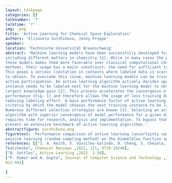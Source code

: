 ```yaml
---
layout: talkpage
categories: []
talknumber: '?'
talktime: '?'
img: .png
title: 'Active Learning for Chemical Space Exploration'
authors: 'Elizaveta Surzhikova, Jonny Proppe'
speaker: 
location: 'Technische Universität Braunschweig'
abstract: 'Machine learning models have been successfully developed for various applications,
including different matters in chemistry [1]. While in many cases the performance of
those models makes them more favorable over classical computational chemistry
methods, their usage has a major constraint: the need for sufficient training data.
This poses a serious limitation in contexts where labeled data is scarce or expensive
to obtain. To overcome this issue, machine learning models can be trained with
active participation. An active learning algorithm actively decides upon which training
instance needs to be labeled next for the machine learning model to obtain the
largest knowledge gain [2]. This process accelerates the convergence of model
performance (Fig. 1) and therefore allows the usage of less training data, thus
reducing labeling effort. A main performance factor of active learning methods is the
criteria by which the model chooses the next training instance to be labeled.
Numerous different selection strategies are known [3]. Selecting an active learning
algorithm with superior convergence of model performance for a given dataset
requires time for research, analysis and implementation. To bypass that obstacle we
present an extensive benchmark of active learning algorithms.'
abstractfigure: surzhikova.png
figuretext: 'Performance comparison of active learning (uncertainty sampling method) and
passive learning (random sampling method) on the Himmelblau function space.'
references: [["J. A. Keith, V. Vassilev-Galindo, B. Cheng, S. Chmiela, M. Gastegger, K.-R. Müller and A.
Tkatchenko", Chemical Reviews ,2021, 121, 9719-10240],
["B. Settles", Active Learning ,2012. 1-20],
["P. Kumar and A. Gupta", Journal of Computer Science and Technology ,2020, 35(4),
913-945]
    
]
---
```

